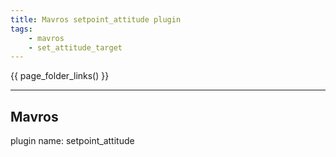 ```yaml
---
title: Mavros setpoint_attitude plugin
tags:
    - mavros
    - set_attitude_target
---
```



{{ page_folder_links() }}


---

## Mavros
plugin name: setpoint_attitude